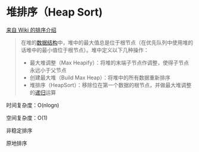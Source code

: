 # 堆排序（Heap Sort)

[来自 Wiki 的排序介绍](https://zh.wikipedia.org/wiki/%E5%A0%86%E6%8E%92%E5%BA%8F)

> 在堆的[数据结构](https://zh.wikipedia.org/wiki/資料結構)中，堆中的最大值总是位于根节点（在优先队列中使用堆的话堆中的最小值位于根节点）。堆中定义以下几种操作：
>
> - 最大堆调整（Max Heapify）：将堆的末端子节点作调整，使得子节点永远小于父节点
> - 创建最大堆（Build Max Heap）：将堆中的所有数据重新排序
> - 堆排序（HeapSort）：移除位在第一个数据的根节点，并做最大堆调整的[递归](https://zh.wikipedia.org/wiki/遞迴)运算

时间复杂度：O(nlogn)

空间复杂度：O(1)

非稳定排序

原地排序

